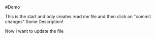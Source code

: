 #Demo 

This is the start and only creates read me file
and then click on "commit changes"
Some Description!

Now I want to update the file

